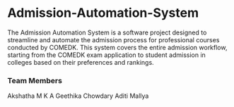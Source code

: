 # Admission-Automation-System

The Admission Automation System is a software project designed to streamline and automate the admission process for professional courses conducted by COMEDK. 
This system covers the entire admission workflow, starting from the COMEDK exam application to student admission in colleges based on their preferences and rankings.

### Team Members
Akshatha M K
A Geethika Chowdary
Aditi Mallya
